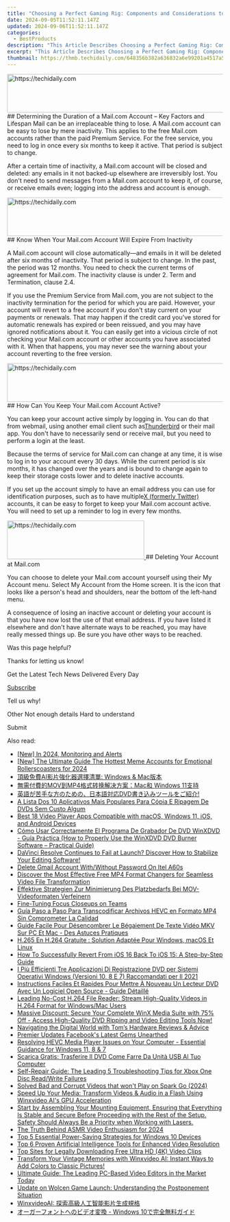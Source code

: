 ```yaml
---
title: "Choosing a Perfect Gaming Rig: Components and Considerations to Look For"
date: 2024-09-05T11:52:11.147Z
updated: 2024-09-06T11:52:11.147Z
categories:
  - BestProducts
description: "This Article Describes Choosing a Perfect Gaming Rig: Components and Considerations to Look For"
excerpt: "This Article Describes Choosing a Perfect Gaming Rig: Components and Considerations to Look For"
thumbnail: https://thmb.techidaily.com/648356b382a636832a6e99201a4517a582a77b906dab7a37be3d640b5bfda50d.jpg
---
```


<!-- affiliate ads begin -->
<a href="https://ephamedtechinc.pxf.io/c/5597632/2137220/26400" target="_top" id="2137220">
  <img src="//a.impactradius-go.com/display-ad/26400-2137220" border="0" alt="https://techidaily.com" width="728" height="90"/>
</a>
<img height="0" width="0" src="https://ephamedtechinc.pxf.io/i/5597632/2137220/26400" style="position:absolute;visibility:hidden;" border="0" />
<!-- affiliate ads end -->
## Determining the Duration of a Mail.com Account – Key Factors and Lifespan
 Mail can be an irreplaceable thing to lose. A Mail.com account can be easy to lose by mere inactivity. This applies to the free Mail.com accounts rather than the paid Premium Service. For the free service, you need to log in once every six months to keep it active. That period is subject to change.

 After a certain time of inactivity, a Mail.com account will be closed and deleted: any emails in it not backed-up elsewhere are irreversibly lost. You don't need to send messages from a Mail.com account to keep it, of course, or receive emails even; logging into the address and account is enough.

<!-- affiliate ads begin -->
<a href="https://appsumo.8odi.net/c/5597632/2137411/7443" target="_top" id="2137411">
  <img src="//a.impactradius-go.com/display-ad/7443-2137411" border="0" alt="https://techidaily.com" width="600" height="90"/>
</a>
<img height="0" width="0" src="https://appsumo.8odi.net/i/5597632/2137411/7443" style="position:absolute;visibility:hidden;" border="0" />
<!-- affiliate ads end -->
## Know When Your Mail.com Account Will Expire From Inactivity

 A Mail.com account will close automatically—and emails in it will be deleted after six months of inactivity. That period is subject to change. In the past, the period was 12 months. You need to check the current terms of agreement for Mail.com. The inactivity clause is under 2\. Term and Termination, clause 2.4.

 If you use the Premium Service from Mail.com, you are not subject to the inactivity termination for the period for which you are paid. However, your account will revert to a free account if you don't stay current on your payments or renewals. That may happen if the credit card you've stored for automatic renewals has expired or been reissued, and you may have ignored notifications about it. You can easily get into a vicious circle of not checking your Mail.com account or other accounts you have associated with it. When that happens, you may never see the warning about your account reverting to the free version.

<!-- affiliate ads begin -->
<a href="https://appsumo.8odi.net/c/5597632/2118305/7443" target="_top" id="2118305">
  <img src="//a.impactradius-go.com/display-ad/7443-2118305" border="0" alt="https://techidaily.com" width="728" height="90"/>
</a>
<img height="0" width="0" src="https://appsumo.8odi.net/i/5597632/2118305/7443" style="position:absolute;visibility:hidden;" border="0" />
<!-- affiliate ads end -->
## How Can You Keep Your Mail.com Account Active?

 You can keep your account active simply by logging in. You can do that from webmail, using another email client such as[Thunderbird](https://www.lifewire.com/mozilla-thunderbird-review-1173071) or their mail app. You don't have to necessarily send or receive mail, but you need to perform a login at the least.

 Because the terms of service for Mail.com can change at any time, it is wise to log in to your account every 30 days. While the current period is six months, it has changed over the years and is bound to change again to keep their storage costs lower and to delete inactive accounts.

 If you set up the account simply to have an email address you can use for identification purposes, such as to have multiple[X (formerly Twitter)](https://www.lifewire.com/what-exactly-is-twitter-2483331) accounts, it can be easy to forget to keep your Mail.com account active. You will need to set up a reminder to log in every few months.

<!-- affiliate ads begin -->
<a href="https://bluettius.sjv.io/c/5597632/2139113/17108" target="_top" id="2139113">
  <img src="//a.impactradius-go.com/display-ad/17108-2139113" border="0" alt="https://techidaily.com" width="320" height="90"/>
</a>
<img height="0" width="0" src="https://bluettius.sjv.io/i/5597632/2139113/17108" style="position:absolute;visibility:hidden;" border="0" />
<!-- affiliate ads end -->
## Deleting Your Account at Mail.com

 You can choose to delete your Mail.com account yourself using their My Account menu. Select My Account from the Home screen. It is the icon that looks like a person's head and shoulders, near the bottom of the left-hand menu.

 A consequence of losing an inactive account or deleting your account is that you have now lost the use of that email address. If you have listed it elsewhere and don't have alternate ways to be reached, you may have really messed things up. Be sure you have other ways to be reached.

Was this page helpful?

Thanks for letting us know!

 Get the Latest Tech News Delivered Every Day

[Subscribe](https://www.lifewire.com/#)

Tell us why!

 Other  Not enough details  Hard to understand

 Submit

<ins class="adsbygoogle"
     style="display:block"
     data-ad-format="autorelaxed"
     data-ad-client="ca-pub-7571918770474297"
     data-ad-slot="1223367746"></ins>



<ins class="adsbygoogle"
     style="display:block"
     data-ad-client="ca-pub-7571918770474297"
     data-ad-slot="8358498916"
     data-ad-format="auto"
     data-full-width-responsive="true"></ins>

<span class="atpl-alsoreadstyle">Also read:</span>
<div><ul>
<li><a href="https://vimeo-videos.techidaily.com/new-in-2024-monitoring-and-alerts/"><u>[New] In 2024, Monitoring and Alerts</u></a></li>
<li><a href="https://instagram-clips.techidaily.com/new-the-ultimate-guide-the-hottest-meme-accounts-for-emotional-rollerscoasters-for-2024/"><u>[New] The Ultimate Guide  The Hottest Meme Accounts for Emotional Rollerscoasters for 2024</u></a></li>
<li><a href="https://techtrends.techidaily.com/1725289993674-ai-windows-and-mac/"><u>頂級免費AI影片強化器選擇清單: Windows & Mac版本</u></a></li>
<li><a href="https://techtrends.techidaily.com/movmp4mac-windows-11/"><u>無需付費的MOV到MP4格式转换解决方案：Mac和 Windows 11支持</u></a></li>
<li><a href="https://techtrends.techidaily.com/1725288227917-dvd/"><u>英語が苦手な方のための、日本語対応DVD書き込みツールをご紹介!</u></a></li>
<li><a href="https://techtrends.techidaily.com/a-lista-dos-10-aplicativos-mais-populares-para-copia-e-ripagem-de-dvds-sem-custo-algum/"><u>A Lista Dos 10 Aplicativos Mais Populares Para Cópia E Ripagem De DVDs Sem Custo Algum</u></a></li>
<li><a href="https://techtrends.techidaily.com/best-18-video-player-apps-compatible-with-macos-windows-11-ios-and-android-devices/"><u>Best 18 Video Player Apps Compatible with macOS, Windows 11, iOS, and Android Devices</u></a></li>
<li><a href="https://techtrends.techidaily.com/como-usar-correctamente-el-programa-de-grabador-de-dvd-winxdvd-guia-practica-how-to-properly-use-the-winxdvd-dvd-burner-software-practical-guide/"><u>Cómo Usar Correctamente El Programa De Grabador De DVD WinXDVD - Guía Práctica (How to Properly Use the WinXDVD DVD Burner Software – Practical Guide)</u></a></li>
<li><a href="https://techtrends.techidaily.com/davinci-resolve-continues-to-fail-at-launch-discover-how-to-stabilize-your-editing-software/"><u>DaVinci Resolve Continues to Fail at Launch? Discover How to Stabilize Your Editing Software!</u></a></li>
<li><a href="https://unlock-android.techidaily.com/delete-gmail-account-withwithout-password-on-itel-a60s-by-drfone-android/"><u>Delete Gmail Account With/Without Password On Itel A60s</u></a></li>
<li><a href="https://techtrends.techidaily.com/discover-the-most-effective-free-mp4-format-changers-for-seamless-video-file-transformation/"><u>Discover the Most Effective Free MP4 Format Changers for Seamless Video File Transformation</u></a></li>
<li><a href="https://techtrends.techidaily.com/effektive-strategien-zur-minimierung-des-platzbedarfs-bei-mov-videoformaten-verfeinern/"><u>Effektive Strategien Zur Minimierung Des Platzbedarfs Bei MOV-Videoformaten Verfeinern</u></a></li>
<li><a href="https://fox-links.techidaily.com/fine-tuning-focus-closeups-on-teams/"><u>Fine-Tuning Focus  Closeups on Teams</u></a></li>
<li><a href="https://techtrends.techidaily.com/guia-paso-a-paso-para-transcodificar-archivos-hevc-en-formato-mp4-sin-comprometer-la-calidad/"><u>Guía Paso a Paso Para Transcodificar Archivos HEVC en Formato MP4 Sin Comprometer La Calidad</u></a></li>
<li><a href="https://techtrends.techidaily.com/guide-facile-pour-desencombrer-le-begaiement-de-texte-video-mkv-sur-pc-et-mac-des-astuces-pratiques/"><u>Guide Facile Pour Désencombrer Le Bégaiement De Texte Vidéo MKV Sur PC Et Mac - Des Astuces Pratiques</u></a></li>
<li><a href="https://techtrends.techidaily.com/h265-en-h264-gratuite-solution-adaptee-pour-windows-macos-et-linux/"><u>H.265 En H.264 Gratuite : Solution Adaptée Pour Windows, macOS Et Linux</u></a></li>
<li><a href="https://techtrends.techidaily.com/how-to-successfully-revert-from-ios-16-back-to-ios-15-a-step-by-step-guide/"><u>How To Successfully Revert From iOS 16 Back To iOS 15: A Step-by-Step Guide</u></a></li>
<li><a href="https://techtrends.techidaily.com/i-piu-efficienti-tre-applicazioni-di-registrazione-dvd-per-sistemi-operativi-windows-versioni-10-8-e-7-raccomandati-per-il-2021/"><u>I Più Efficienti Tre Applicazioni Di Registrazione DVD per Sistemi Operativi Windows (Versioni 10, 8 E 7) Raccomandati per Il 2021</u></a></li>
<li><a href="https://techtrends.techidaily.com/instructions-faciles-et-rapides-pour-mettre-a-nouveau-un-lecteur-dvd-avec-un-logiciel-open-source-guide-detaille/"><u>Instructions Faciles Et Rapides Pour Mettre À Nouveau Un Lecteur DVD Avec Un Logiciel Open Source - Guide Détaillé</u></a></li>
<li><a href="https://tech-revival.techidaily.com/leading-no-cost-h264-file-reader-stream-high-quality-videos-in-h264-format-for-windowsmac-users/"><u>Leading No-Cost H.264 File Reader: Stream High-Quality Videos in H.264 Format for Windows/Mac Users</u></a></li>
<li><a href="https://techtrends.techidaily.com/massive-discount-secure-your-complete-winx-media-suite-with-75-off-access-high-quality-dvd-ripping-and-video-editing-tools-now/"><u>Massive Discount: Secure Your Complete WinX Media Suite with 75% Off - Access High-Quality DVD Ripping and Video Editing Tools Now!</u></a></li>
<li><a href="https://hardware-help.techidaily.com/navigating-the-digital-world-with-toms-hardware-reviews-and-advice/"><u>Navigating the Digital World with Tom’s Hardware Reviews & Advice</u></a></li>
<li><a href="https://facebook-clips.techidaily.com/premier-updates-facebooks-latest-gems-unearthed/"><u>Premier Updates  Facebook's Latest Gems Unearthed</u></a></li>
<li><a href="https://techtrends.techidaily.com/resolving-hevc-media-player-issues-on-your-computer-essential-guidance-for-windows-11-8-and-7/"><u>Resolving HEVC Media Player Issues on Your Computer - Essential Guidance for Windows 11, 8 & 7</u></a></li>
<li><a href="https://techtrends.techidaily.com/scarica-gratis-trasferire-il-dvd-come-farre-da-unita-usb-al-tuo-computer/"><u>Scarica Gratis: Trasferire Il DVD Come Farre Da Unità USB Al Tuo Computer</u></a></li>
<li><a href="https://techtrends.techidaily.com/self-repair-guide-the-leading-5-troubleshooting-tips-for-xbox-one-disc-readwrite-failures/"><u>Self-Repair Guide: The Leading 5 Troubleshooting Tips for Xbox One Disc Read/Write Failures</u></a></li>
<li><a href="https://techidaily.com/solved-bad-and-corrupt-videos-that-wont-play-on-spark-go-2024-by-stellar-video-repair-mobile-video-repair/"><u>Solved  Bad and Corrupt Videos that won't Play on Spark Go (2024)</u></a></li>
<li><a href="https://techtrends.techidaily.com/speed-up-your-media-transform-videos-and-audio-in-a-flash-using-winxvideo-ais-gpu-acceleration/"><u>Speed Up Your Media: Transform Videos & Audio in a Flash Using Winxvideo AI's GPU Acceleration</u></a></li>
<li><a href="https://techtrends.techidaily.com/start-by-assembling-your-mounting-equipment-ensuring-that-everything-is-stable-and-secure-before-proceeding-with-the-rest-of-the-setup-safety-should-always-61/"><u>Start by Assembling Your Mounting Equipment, Ensuring that Everything Is Stable and Secure Before Proceeding with the Rest of the Setup. Safety Should Always Be a Priority when Working with Lasers.</u></a></li>
<li><a href="https://facebook-video-footage.techidaily.com/the-truth-behind-asmr-video-enthusiasm-for-2024/"><u>The Truth Behind ASMR Video Enthusiasm for 2024</u></a></li>
<li><a href="https://techtrends.techidaily.com/top-5-essential-power-saving-strategies-for-windows-10-devices/"><u>Top 5 Essential Power-Saving Strategies for Windows 10 Devices</u></a></li>
<li><a href="https://techtrends.techidaily.com/top-6-proven-artificial-intelligence-tools-for-enhanced-video-resolution/"><u>Top 6 Proven Artificial Intelligence Tools for Enhanced Video Resolution</u></a></li>
<li><a href="https://techtrends.techidaily.com/top-sites-for-legally-downloading-free-ultra-hd-4k-video-clips/"><u>Top Sites for Legally Downloading Free Ultra HD (4K) Video Clips</u></a></li>
<li><a href="https://techtrends.techidaily.com/transform-your-vintage-memories-with-winxvideo-ai-instant-ways-to-add-colors-to-classic-pictures/"><u>Transform Your Vintage Memories with Winxvideo AI: Instant Ways to Add Colors to Classic Pictures!</u></a></li>
<li><a href="https://techtrends.techidaily.com/ultimate-guide-the-leading-pc-based-video-editors-in-the-market-today/"><u>Ultimate Guide: The Leading PC-Based Video Editors in the Market Today</u></a></li>
<li><a href="https://program-issues.techidaily.com/update-on-wolcen-game-launch-understanding-the-postponement-situation/"><u>Update on Wolcen Game Launch: Understanding the Postponement Situation</u></a></li>
<li><a href="https://techtrends.techidaily.com/1725287527908-winxvideoai/"><u>WinxvideoAI: 探索高級人工智能影片生成規格</u></a></li>
<li><a href="https://techtrends.techidaily.com/1725286622649-windows-10/"><u>オーガーフォントへのビデオ変換 - Windows 10で完全無料ガイド</u></a></li>
</ul></div>
